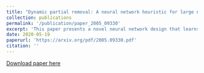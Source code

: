 ```yaml
---
title: "Dynamic partial removal: A neural network heuristic for large neighborhood search"
collection: publications
permalink: '/publication/paper_2005_09330'
excerpt: 'This paper presents a novel neural network design that learns the heuristic for Large Neighborhood Search (LNS). LNS consists of a destroy operator and a repair operator that specify a way to carry out the neighborhood search to solve the Combinatorial Optimization problems. The proposed approach in this paper applies a Hierarchical Recurrent Graph Convolutional Network (HRGCN) as a LNS heuristic, namely Dynamic Partial Removal, with the advantage of adaptive destruction and the potential to search across a large scale, as well as the context-awareness in both spatial and temporal perspective. This model is generalized as an efficient heuristic approach to different combinatorial optimization problems, especially to the problems with relatively tight constraints. We apply this model to vehicle routing problem (VRP) in this paper as an example. The experimental results show that this approach outperforms the traditional LNS heuristics on the same problem as well.'
date: 2020-05-19
paperurl: 'https://arxiv.org/pdf/2005.09330.pdf'
citation: ''
---
```



[Download paper here](https://arxiv.org/pdf/2005.09330.pdf)
